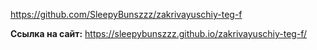 https://github.com/SleepyBunszzz/zakrivayuschiy-teg-f

**Ссылка на сайт:**
https://sleepybunszzz.github.io/zakrivayuschiy-teg-f/